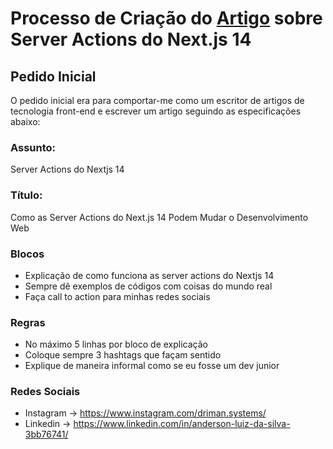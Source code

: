 # Processo de Criação do [Artigo](https://web.dio.me/articles/como-as-server-actions-do-nextjs-14-podem-mudar-o-desenvolvimento-web?back=%2Farticles&open-modal=true&page=1&order=oldest) sobre Server Actions do Next.js 14

## Pedido Inicial
O pedido inicial era para comportar-me como um escritor de artigos de tecnologia front-end e escrever um artigo seguindo as especificações abaixo:

### Assunto:
Server Actions do Nextjs 14

### Título:
Como as Server Actions do Next.js 14 Podem Mudar o Desenvolvimento Web

### Blocos
- Explicação de como funciona as server actions do Nextjs 14
- Sempre dê exemplos de códigos com coisas do mundo real
- Faça call to action para minhas redes sociais

### Regras
- No máximo 5 linhas por bloco de explicação
- Coloque sempre 3 hashtags que façam sentido
- Explique de maneira informal como se eu fosse um dev junior

### Redes Sociais
- Instagram -> https://www.instagram.com/driman.systems/
- Linkedin -> https://www.linkedin.com/in/anderson-luiz-da-silva-3bb76741/

